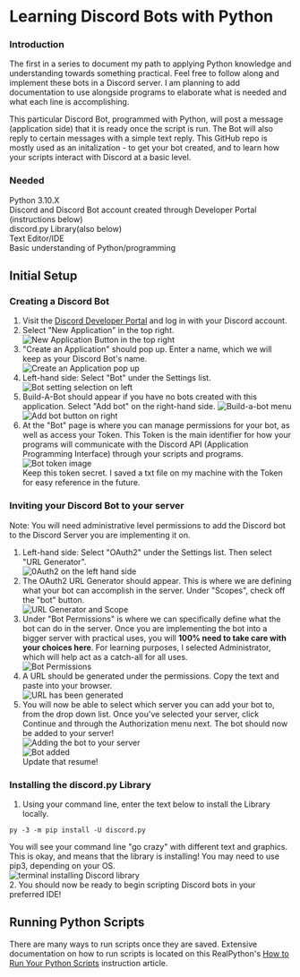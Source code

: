 # Learning Discord Bots with Python
### Introduction</br>
The first in a series to document my path to applying Python knowledge and understanding towards something practical. Feel free to follow along and implement these bots in a Discord server. I am planning to add documentation to use alongside programs to elaborate what is needed and what each line is accomplishing.

This particular Discord Bot, programmed with Python, will post a message (application side) that it is ready once the script is run. The Bot will also reply to certain messages with a simple text reply. This GitHub repo is mostly used as an initalization - to get your bot created, and to learn how your scripts interact with Discord at a basic level.

### Needed <br/>
Python 3.10.X <br/>
Discord and Discord Bot account created through Developer Portal (instructions below) <br/>
discord.py Library(also below)</br>
Text Editor/IDE <br/>
Basic understanding of Python/programming<br/>

## Initial Setup
### Creating a Discord Bot
1. Visit the [Discord Developer Portal](https://discord.com/developers/applications) and log in with your Discord account. 
2. Select "New Application" in the top right. </br>
![New Application Button in the top right](https://i.imgur.com/q80dwZa.png)
3. "Create an Application" should pop up. Enter a name, which we will keep as your Discord Bot's name.</br>
![Create an Application pop up](https://i.imgur.com/foBx65h.png)
4. Left-hand side: Select "Bot" under the Settings list. </br>
![Bot setting selection on left](https://i.imgur.com/qjZ18y6.png)
5. Build-A-Bot should appear if you have no bots created with this application. Select "Add bot" on the right-hand side.
![Build-a-bot menu](https://i.imgur.com/kAGkRNz.png) </br>
![Add bot button on right](https://i.imgur.com/IBvJ28m.png)
6. At the "Bot" page is where you can manage permissions for your bot, as well as access your Token. This Token is the main identifier for how your programs will communicate with the Discord API (Application Programming Interface) through your scripts and programs. </br>
![Bot token image](https://i.imgur.com/MRuujdk.png) </br>
Keep this token secret. I saved a txt file on my machine with the Token for easy reference in the future.

### Inviting your Discord Bot to your server
Note: You will need administrative level permissions to add the Discord bot to the Discord Server you are implementing it on. </br>
1. Left-hand side: Select "OAuth2" under the Settings list. Then select "URL Generator". </br>
![0Auth2 on the left hand side](https://i.imgur.com/yABhJFh.png)
2. The OAuth2 URL Generator should appear. This is where we are defining what your bot can accomplish in the server. Under "Scopes", check off the "bot" button. </br>
![URL Generator and Scope](https://i.imgur.com/sMBUlHR.png)
3. Under "Bot Permissions" is where we can specifically define what the bot can do in the server. Once you are implementing the bot into a bigger server with practical uses, you will **100% need to take care with your choices here**. For learning purposes, I selected Administrator, which will help act as a catch-all for all uses. </br>
![Bot Permissions](https://i.imgur.com/xTXpCEv.png)
4. A URL should be generated under the permissions. Copy the text and paste into your browser. </br>
![URL has been generated](https://i.imgur.com/NCyodF7.png)
5. You will now be able to select which server you can add your bot to, from the drop down list. Once you've selected your server, click Continue and through the Authorization menu next. The bot should now be added to your server! </br>
![Adding the bot to your server](https://i.imgur.com/Qavj9uW.png) </br>
![Bot added](https://i.imgur.com/AmynN5p.png) </br>
Update that resume! 

### Installing the discord.py Library
1. Using your command line, enter the text below to install the Library locally.
```
py -3 -m pip install -U discord.py
```
You will see your command line "go crazy" with different text and graphics. This is okay, and means that the library is installing! You may need to use pip3, depending on your OS. </br>
![terminal installing Discord library](https://i.imgur.com/eX4WkCU.png) </br>
2. You should now be ready to begin scripting Discord bots in your preferred IDE!

## Running Python Scripts
There are many ways to run scripts once they are saved. Extensive documentation on how to run scripts is located on this RealPython's [How to Run Your Python Scripts](https://realpython.com/run-python-scripts/) instruction article.

